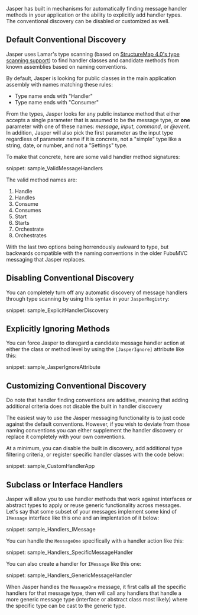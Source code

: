 <!--title:Message Handler Discovery-->

Jasper has built in mechanisms for automatically finding message handler methods in your application
or the ability to explicitly add handler types. The conventional discovery can
be disabled or customized as well.

## Default Conventional Discovery

Jasper uses Lamar's type scanning (based on [StructureMap 4.0's type scanning support](http://structuremap.github.io/registration/auto-registration-and-conventions/)) to find
handler classes and candidate methods from known assemblies based on naming conventions.

By default, Jasper is looking for public classes in the main application assembly with names matching these rules:

* Type name ends with "Handler"
* Type name ends with "Consumer"

From the types, Jasper looks for any public instance method that either accepts a single parameter that is assumed to be the message type, or **one** parameter with one of these names: *message*, *input*, *command*, or *@event*. In addition,
Jasper will also pick the first parameter as the input type regardless of parameter name if it is concrete, not a "simple" type like a string, date, or number, and not a "Settings" type.

To make that concrete, here are some valid handler method signatures:

snippet: sample_ValidMessageHandlers

The valid method names are:

1. Handle
1. Handles
1. Consume
1. Consumes
1. Start
1. Starts
1. Orchestrate
1. Orchestrates

With the last two options being horrendously awkward to type, but backwards compatible with the naming
conventions in the older FubuMVC messaging that Jasper replaces.

## Disabling Conventional Discovery

You can completely turn off any automatic discovery of message handlers through type scanning by
using this syntax in your `JasperRegistry`:

snippet: sample_ExplicitHandlerDiscovery

## Explicitly Ignoring Methods

You can force Jasper to disregard a candidate message handler action at either the class or method
level by using the `[JasperIgnore]` attribute like this:

snippet: sample_JasperIgnoreAttribute


## Customizing Conventional Discovery

<div class="alert alert-warning">Do note that handler finding conventions are additive, meaning that adding additional criteria does
not disable the built in handler discovery</div>

The easiest way to use the Jasper messaging functionality is to just code against the default conventions. However, if you wish to deviate
from those naming conventions you can either supplement the handler discovery or replace it completely with your own conventions.

At a minimum, you can disable the built in discovery, add additional type filtering criteria, or register specific handler classes with the code below:

snippet: sample_CustomHandlerApp


## Subclass or Interface Handlers

Jasper will allow you to use handler methods that work against interfaces or abstract types to apply or reuse
generic functionality across messages. Let's say that some subset of your messages implement some kind of
`IMessage` interface like this one and an implentation of it below:

snippet: sample_Handlers_IMessage

You can handle the `MessageOne` specifically with a handler action like this:

snippet: sample_Handlers_SpecificMessageHandler

You can also create a handler for `IMessage` like this one:

snippet: sample_Handlers_GenericMessageHandler

When Jasper handles the `MessageOne` message, it first calls all the specific handlers for that message type,
then will call any handlers that handle a more generic message type (interface or abstract class most likely) where
the specific type can be cast to the generic type. 
